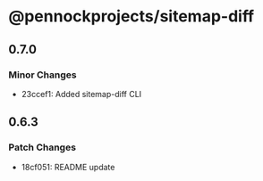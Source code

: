 # @pennockprojects/sitemap-diff

## 0.7.0

### Minor Changes

- 23ccef1: Added sitemap-diff CLI

## 0.6.3

### Patch Changes

- 18cf051: README update
